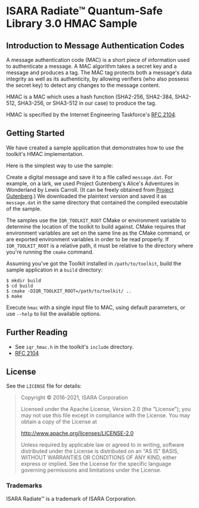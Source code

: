 # ISARA Radiate™ Quantum-Safe Library 3.0 HMAC Sample

## Introduction to Message Authentication Codes

A message authentication code (MAC) is a short piece of information used to
authenticate a message. A MAC algorithm takes a secret key and a message and
produces a tag. The MAC tag protects both a message's data integrity as
well as its authenticity, by allowing verifiers (who also possess the secret
key) to detect any changes to the message content.

HMAC is a MAC which uses a hash function (SHA2-256, SHA2-384, SHA2-512,
SHA3-256, or SHA3-512 in our case) to produce the tag.

HMAC is specified by the Internet Engineering Taskforce's
[RFC 2104](https://tools.ietf.org/html/rfc2104).

## Getting Started

We have created a sample application that demonstrates how to use the
toolkit's HMAC implementation.

Here is the simplest way to use the sample:

Create a digital message and save it to a file called `message.dat`. For
example, on a lark, we used Project Gutenberg's Alice's Adventures in
Wonderland by Lewis Carroll. (It can be freely obtained from
[Project Gutenberg](http://www.gutenberg.org/ebooks/11.txt.utf-8).)
We downloaded the plaintext version and saved it as `message.dat` in the same
directory that contained the compiled executable of the sample.

The samples use the `IQR_TOOLKIT_ROOT` CMake or environment variable to
determine the location of the toolkit to build against. CMake requires that
environment variables are set on the same line as the CMake command, or are
exported environment variables in order to be read properly. If
`IQR_TOOLKIT_ROOT` is a relative path, it must be relative to the directory
where you're running the `cmake` command.

Assuming you've got the Toolkit installed in `/path/to/toolkit`, build the
sample application in a `build` directory:

```
$ mkdir build
$ cd build
$ cmake -DIQR_TOOLKIT_ROOT=/path/to/toolkit/ ..
$ make
```

Execute `hmac` with a single input file to MAC, using default parameters, or use
`--help` to list the available options.

## Further Reading

* See `iqr_hmac.h` in the toolkit's `include` directory.
* [RFC 2104](https://tools.ietf.org/html/rfc2104)

## License

See the `LICENSE` file for details:

> Copyright © 2016-2021, ISARA Corporation
> 
> Licensed under the Apache License, Version 2.0 (the "License");
> you may not use this file except in compliance with the License.
> You may obtain a copy of the License at
> 
> http://www.apache.org/licenses/LICENSE-2.0
> 
> Unless required by applicable law or agreed to in writing, software
> distributed under the License is distributed on an "AS IS" BASIS,
> WITHOUT WARRANTIES OR CONDITIONS OF ANY KIND, either express or implied.
> See the License for the specific language governing permissions and
> limitations under the License.

### Trademarks

ISARA Radiate™ is a trademark of ISARA Corporation.
